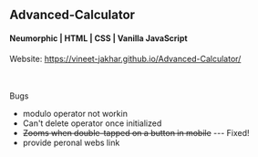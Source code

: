 <h2> Advanced-Calculator</h2>

<h4>Neumorphic | HTML | CSS | Vanilla JavaScript</h4>

Website: https://vineet-jakhar.github.io/Advanced-Calculator/
<br><br><br>

Bugs<br>
- modulo operator not workin<br>
- Can't delete operator once initialized <br>
-  <s>Zooms when double-tapped on a button in mobile</s> --- Fixed!<br>
- provide peronal webs link


